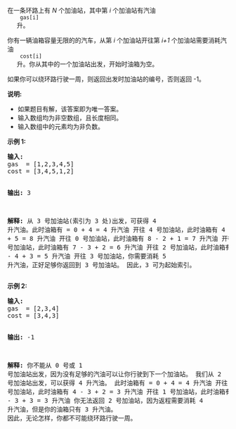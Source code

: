 <html>
 <body>
  <p>
   在一条环路上有
   <em>
    N
   </em>
   个加油站，其中第
   <em>
    i
   </em>
   个加油站有汽油
   <code>
    gas[i]
   </code>
   <em>
   </em>
   升。
  </p>
  <p>
   你有一辆油箱容量无限的的汽车，从第
   <em>
    i
   </em>
   个加油站开往第
   <em>
    i+1
   </em>
   个加油站需要消耗汽油
   <code>
    cost[i]
   </code>
   <em>
   </em>
   升。你从其中的一个加油站出发，开始时油箱为空。
  </p>
  <p>
   如果你可以绕环路行驶一周，则返回出发时加油站的编号，否则返回 -1。
  </p>
  <p>
   <strong>
    说明:
   </strong>
  </p>
  <ul>
   <li>
    如果题目有解，该答案即为唯一答案。
   </li>
   <li>
    输入数组均为非空数组，且长度相同。
   </li>
   <li>
    输入数组中的元素均为非负数。
   </li>
  </ul>
  <p>
   <strong>
    示例 1:
   </strong>
  </p>
  <pre><strong>输入:</strong> 
gas  = [1,2,3,4,5]
cost = [3,4,5,1,2]

<strong>输出:</strong> 3

<strong>解释:
</strong>从 3 号加油站(索引为 3 处)出发，可获得 4 升汽油。此时油箱有 = 0 + 4 = 4 升汽油
开往 4 号加油站，此时油箱有 4 - 1 + 5 = 8 升汽油
开往 0 号加油站，此时油箱有 8 - 2 + 1 = 7 升汽油
开往 1 号加油站，此时油箱有 7 - 3 + 2 = 6 升汽油
开往 2 号加油站，此时油箱有 6 - 4 + 3 = 5 升汽油
开往 3 号加油站，你需要消耗 5 升汽油，正好足够你返回到 3 号加油站。
因此，3 可为起始索引。</pre>
  <p>
   <strong>
    示例 2:
   </strong>
  </p>
  <pre><strong>输入:</strong> 
gas  = [2,3,4]
cost = [3,4,3]

<strong>输出:</strong> -1

<strong>解释:
</strong>你不能从 0 号或 1 号加油站出发，因为没有足够的汽油可以让你行驶到下一个加油站。
我们从 2 号加油站出发，可以获得 4 升汽油。 此时油箱有 = 0 + 4 = 4 升汽油
开往 0 号加油站，此时油箱有 4 - 3 + 2 = 3 升汽油
开往 1 号加油站，此时油箱有 3 - 3 + 3 = 3 升汽油
你无法返回 2 号加油站，因为返程需要消耗 4 升汽油，但是你的油箱只有 3 升汽油。
因此，无论怎样，你都不可能绕环路行驶一周。</pre>
 </body>
</html>